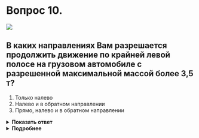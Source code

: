 # Вопрос 10.

![](https://s.drom.ru/i24228/pdd/tickets/2016/1543885287.jpg)

## В каких направлениях Вам разрешается продолжить движение по крайней левой полосе на грузовом автомобиле с разрешенной максимальной массой более 3,5 т?

1. Только налево
2. Налево и в обратном направлении
3. Прямо, налево и в обратном направлении

<details>
<summary><b>Показать ответ</b></summary>
Правильный ответ: 2
</details>
<details>
<summary><b>Подробнее</b></summary>
При наличии трёх полос и более в данном направлении водитель грузовика, разрешённая максимальная масса которого более 2,5 т, может выезжать на крайнюю левую полосу только для поворота налево и разворота. Данные знаки особых предписаний, разрешающие поворот налево из крайней левой полосы, разрешают и разворот. Вам, при управлении грузовым автомобилем р.м.м. которого более 3,5 т, можно с данной полосы повернуть налево или развернуться для движения в обратном направлении.
(«Дорожные знаки», пункт 9.4 ПДД)
</details>